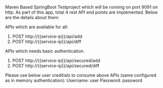 Maven Based SpringBoot Testproject which will be running on port 9091 on http.
As part of this app, total 4 rest API end points are implemented. Below are the details about them:

APIs which are available for all:
1. POST http://{{service-ip}}/api/add
2. POST http://{{service-ip}}/api/diff



APIs which needs basic authentication. 
1. POST http://{{service-ip}}/api/secured/add
2. POST http://{{service-ip}}/api/secured/diff

Please use below user creditials to consume above APIs (same configured as in memory authentication):
Username: user
Password: password
